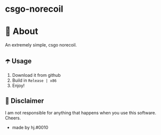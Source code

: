 # csgo-norecoil
# 👾 About
An extremely simple, csgo norecoil.

## ☂️ Usage
1. Download it from github
2. Build in `Release | x86`
3. Enjoy!

## 🗿 Disclaimer
I am not responsible for anything that happens when you use this software. Cheers.


- made by hj.#0010
